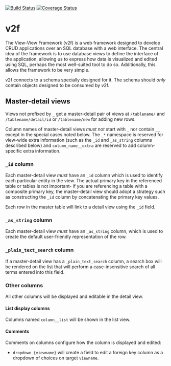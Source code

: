 [![Build Status](https://travis-ci.org/alexpdp7/v2f.svg?branch=master)](https://travis-ci.org/alexpdp7/v2f)
[![Coverage Status](https://coveralls.io/repos/github/alexpdp7/v2f/badge.svg?branch=master)](https://coveralls.io/github/alexpdp7/v2f?branch=master)

# v2f

The View-View Framework (v2f) is a web framework designed to develop CRUD applications over an SQL database with a web interface. The central idea of the framework is to use database views to define the interface of the application, allowing us to express how data is visualized and edited using SQL, perhaps the most well-suited tool to do so. Additionally, this allows the framework to be very simple.

v2f connects to a schema specially designed for it. The schema should *only* contain objects designed to be consumed by v2f.

## Master-detail views

Views not prefixed by `_` get a master-detail pair of views at `/tablename/` and `/tablename/detail/id` or `/tablename/new` for adding new rows.

Column names of master-detail views *must not* start with `_` nor contain `__` except in the special cases noted below. The `_*` namespace is reserved for view-wide extra information (such as the `_id` and `_as_string` columns described below) and `column_name__extra` are reserved to add column-specific extra information.

### `_id` column

Each master-detail view *must* have an `_id` column which is used to identify each particular entity in the view. The actual primary key in the referenced table or tables is not important- if you are referencing a table with a composite primary key, the master-detail view should adopt a strategy such as constructing the `_id` column by concatenating the primary key values.

Each row in the master table will link to a detail view using the `_id` field.

### `_as_string` column

Each master-detail view *must* have an `_as_string` column, which is used to create the default user-friendly representation of the row.

### `_plain_text_search` column

If a master-detail view has a `_plain_text_search` column, a search box will be rendered on the list that will perform a case-insensitive search of all terms entered into this field.

### Other columns

All other columns will be displayed and editable in the detail view.

#### List display columns

Columns named `column__list` will be shown in the list view.

#### Comments

Comments on columns configure how the column is displayed and edited:

* `dropdown_{viewname}` will create a field to edit a foreign key column as a dropdown of choices on target `viewname`.
